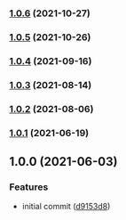 ### [1.0.6](https://github.com/iamskok/nginx-reverse-proxy/compare/v1.0.5...v1.0.6) (2021-10-27)

### [1.0.5](https://github.com/iamskok/nginx-reverse-proxy/compare/v1.0.4...v1.0.5) (2021-10-26)

### [1.0.4](https://github.com/iamskok/nginx-reverse-proxy/compare/v1.0.3...v1.0.4) (2021-09-16)

### [1.0.3](https://github.com/iamskok/nginx-reverse-proxy/compare/v1.0.2...v1.0.3) (2021-08-14)

### [1.0.2](https://github.com/iamskok/nginx-reverse-proxy/compare/v1.0.1...v1.0.2) (2021-08-06)

### [1.0.1](https://github.com/iamskok/nginx-reverse-proxy/compare/v1.0.0...v1.0.1) (2021-06-19)

## 1.0.0 (2021-06-03)


### Features

* initial commit ([d9153d8](https://github.com/iamskok/nginx-reverse-proxy/commit/d9153d8d057ddce5439a78a9d02e0be9fe5bea7d))
